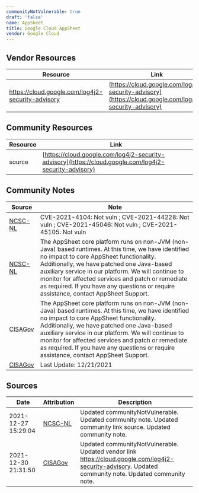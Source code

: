 ```yaml
---
communityNotVulnerable: true
draft: 'false'
name: AppSheet
title: Google Cloud AppSheet
vendor: Google Cloud
---
```


## Vendor Resources
| Resource | Link |
| --- | --- |
| https://cloud.google.com/log4j2-security-advisory | [https://cloud.google.com/log4j2-security-advisory](https://cloud.google.com/log4j2-security-advisory) |

## Community Resources
| Resource | Link |
| --- | --- |
| source | [https://cloud.google.com/log4j2-security-advisory](https://cloud.google.com/log4j2-security-advisory) |

## Community Notes
| Source | Note |
| --- | --- |
| [NCSC-NL](https://github.com/NCSC-NL/log4shell/blob/main/software/README.md) | CVE-2021-4104: Not vuln ; CVE-2021-44228: Not vuln ; CVE-2021-45046: Not vuln ; CVE-2021-45105: Not vuln </ul> |
| [NCSC-NL](https://github.com/NCSC-NL/log4shell/blob/main/software/README.md) | The AppSheet core platform runs on non-JVM (non-Java) based runtimes. At this time, we have identified no impact to core AppSheet functionality. Additionally, we have patched one Java-based auxiliary service in our platform. We will continue to monitor for affected services and patch or remediate as required. If you have any questions or require assistance, contact AppSheet Support. |
| [CISAGov](https://raw.githubusercontent.com/cisagov/log4j-affected-db/develop/README.md) | The AppSheet core platform runs on non-JVM (non-Java) based runtimes. At this time, we have identified no impact to core AppSheet functionality. Additionally, we have patched one Java-based auxiliary service in our platform. We will continue to monitor for affected services and patch or remediate as required. If you have any questions or require assistance, contact AppSheet Support. |
| [CISAGov](https://raw.githubusercontent.com/cisagov/log4j-affected-db/develop/README.md) | Last Update: 12/21/2021 |

## Sources
| Date | Attribution | Description |
| --- | --- | --- |
| 2021-12-27 15:29:04 | [NCSC-NL](https://github.com/NCSC-NL/log4shell/blob/main/software/README.md) | Updated communityNotVulnerable. Updated community note. Updated community link source. Updated community note.  |
| 2021-12-30 21:31:50 | [CISAGov](https://raw.githubusercontent.com/cisagov/log4j-affected-db/develop/README.md) | Updated communityNotVulnerable. Updated vendor link https://cloud.google.com/log4j2-security-advisory. Updated community note. Updated community note.  |
